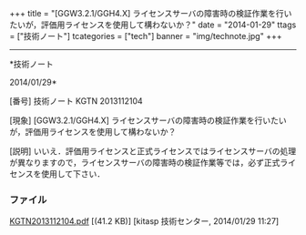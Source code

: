 ﻿+++
title = "[GGW3.2.1/GGH4.X] ライセンスサーバの障害時の検証作業を行いたいが，評価用ライセンスを使用して構わないか？"
date = "2014-01-29"
ttags = ["技術ノート"]
tcategories = ["tech"]
banner = "img/technote.jpg"
+++

-----------------------------------------------------------------------------------------------------------------------------

*技術ノート

2014/01/29*


[番号]
技術ノート KGTN 2013112104

[現象]
[GGW3.2.1/GGH4.X]
ライセンスサーバの障害時の検証作業を行いたいが，評価用ライセンスを使用して構わないか？

[説明]
いいえ．評価用ライセンスと正式ライセンスではライセンスサーバの処理が異なりますので，ライセンスサーバの障害時の検証作業等では，必ず正式ライセンスを使用して下さい．


### ファイル

 
 


[KGTN2013112104.pdf](http://techreport.kitasp.net/attachments/download/1417/KGTN2013112104.pdf)
 [(41.2 KB)] [kitasp 技術センター, 2014/01/29
11:27]


 


 

